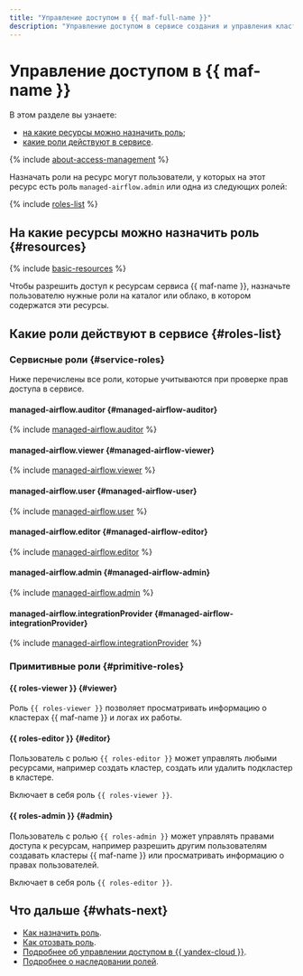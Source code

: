 ```yaml
---
title: "Управление доступом в {{ maf-full-name }}"
description: "Управление доступом в сервисе создания и управления кластерами {{ AF }}. В разделе описано, на какие ресурсы можно назначить роль, какие роли действуют в сервисе, какие роли необходимы для того или иного действия."
---
```


# Управление доступом в {{ maf-name }}


В этом разделе вы узнаете:

* [на какие ресурсы можно назначить роль](#resources);
* [какие роли действуют в сервисе](#roles-list).

{% include [about-access-management](../../_includes/iam/about-access-management.md) %}

Назначать роли на ресурс могут пользователи, у которых на этот ресурс есть роль `managed-airflow.admin` или одна из следующих ролей:

{% include [roles-list](../../_includes/iam/roles-list.md) %}

## На какие ресурсы можно назначить роль {#resources}

{% include [basic-resources](../../_includes/iam/basic-resources-for-access-control.md) %}

Чтобы разрешить доступ к ресурсам сервиса {{ maf-name }}, назначьте пользователю нужные роли на каталог или облако, в котором содержатся эти ресурсы.

## Какие роли действуют в сервисе {#roles-list}

### Сервисные роли {#service-roles}

Ниже перечислены все роли, которые учитываются при проверке прав доступа в сервисе.

#### managed-airflow.auditor {#managed-airflow-auditor}

{% include [managed-airflow.auditor](../../_roles/managed-airflow/auditor.md) %}

#### managed-airflow.viewer {#managed-airflow-viewer}

{% include [managed-airflow.viewer](../../_roles/managed-airflow/viewer.md) %}

#### managed-airflow.user {#managed-airflow-user}

{% include [managed-airflow.user](../../_roles/managed-airflow/user.md) %}

#### managed-airflow.editor {#managed-airflow-editor}

{% include [managed-airflow.editor](../../_roles/managed-airflow/editor.md) %}

#### managed-airflow.admin {#managed-airflow-admin}

{% include [managed-airflow.admin](../../_roles/managed-airflow/admin.md) %}

#### managed-airflow.integrationProvider {#managed-airflow-integrationProvider}

{% include [managed-airflow.integrationProvider](../../_roles/managed-airflow/integrationProvider.md) %}

### Примитивные роли {#primitive-roles}

#### {{ roles-viewer }} {#viewer}

Роль `{{ roles-viewer }}` позволяет просматривать информацию о кластерах {{ maf-name }} и логах их работы.

#### {{ roles-editor }} {#editor}

Пользователь с ролью `{{ roles-editor }}` может управлять любыми ресурсами, например создать кластер, создать или удалить подкластер в кластере.

Включает в себя роль `{{ roles-viewer }}`.

#### {{ roles-admin }} {#admin}

Пользователь с ролью `{{ roles-admin }}` может управлять правами доступа к ресурсам, например разрешить другим пользователям создавать кластеры {{ maf-name }} или просматривать информацию о правах пользователей.

Включает в себя роль `{{ roles-editor }}`.

## Что дальше {#whats-next}

* [Как назначить роль](../../iam/operations/roles/grant.md).
* [Как отозвать роль](../../iam/operations/roles/revoke.md).
* [Подробнее об управлении доступом в {{ yandex-cloud }}](../../iam/concepts/access-control/index.md).
* [Подробнее о наследовании ролей](../../resource-manager/concepts/resources-hierarchy.md#access-rights-inheritance).

